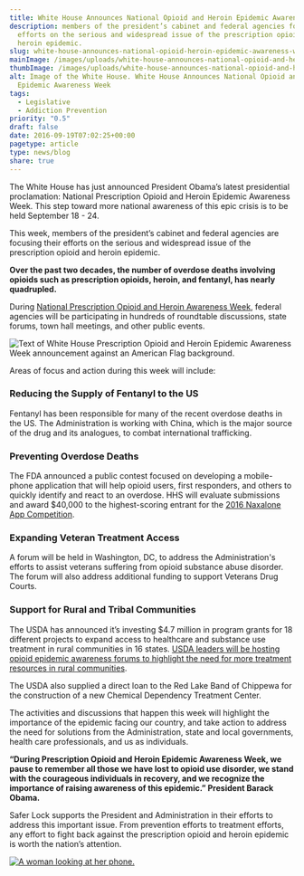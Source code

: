 ```yaml
---
title: White House Announces National Opioid and Heroin Epidemic Awareness Week
description: members of the president’s cabinet and federal agencies focus their
  efforts on the serious and widespread issue of the prescription opioid and
  heroin epidemic.
slug: white-house-announces-national-opioid-heroin-epidemic-awareness-week
mainImage: /images/uploads/white-house-announces-national-opioid-and-heroin-epidemic-awareness-week.jpg
thumbImage: /images/uploads/white-house-announces-national-opioid-and-heroin-epidemic-awareness-week.jpg
alt: Image of the White House. White House Announces National Opioid and Heroin
  Epidemic Awareness Week
tags:
  - Legislative
  - Addiction Prevention
priority: "0.5"
draft: false
date: 2016-09-19T07:02:25+00:00
pagetype: article
type: news/blog
share: true
---
```

The White House has just announced President Obama’s latest presidential proclamation: National Prescription Opioid and Heroin Epidemic Awareness Week. This step toward more national awareness of this epic crisis is to be held September 18 - 24.

This week, members of the president’s cabinet and federal agencies are focusing their efforts on the serious and widespread issue of the prescription opioid and heroin epidemic.

**Over the past two decades, the number of overdose deaths involving opioids such as prescription opioids, heroin, and fentanyl, has nearly quadrupled.**

During [National Prescription Opioid and Heroin Awareness Week](https://www.whitehouse.gov/the-press-office/2016/09/19/fact-sheet-obama-administration-announces-prescription-opioid-and-heroin), federal agencies will be participating in hundreds of roundtable discussions, state forums, town hall meetings, and other public events.

![Text of White House Prescription Opioid and Heroin Epidemic Awareness Week announcement against an American Flag background.](/images/uploads/white-house-statement.jpg)

Areas of focus and action during this week will include:

### Reducing the Supply of Fentanyl to the US

Fentanyl has been responsible for many of the recent overdose deaths in the US. The Administration is working with China, which is the major source of the drug and its analogues, to combat international trafficking.

### Preventing Overdose Deaths

The FDA announced a public contest focused on developing a mobile-phone application that will help opioid users, first responders, and others to quickly identify and react to an overdose. HHS will evaluate submissions and award $40,000 to the highest-scoring entrant for the [2016 Naxalone App Competition](http://www.fda.gov/NewsEvents/Newsroom/PressAnnouncements/ucm520945.htm).

### Expanding Veteran Treatment Access

A forum will be held in Washington, DC, to address the Administration's efforts to assist veterans suffering from opioid substance abuse disorder. The forum will also address additional funding to support Veterans Drug Courts.

### Support for Rural and Tribal Communities

The USDA has announced it’s investing $4.7 million in program grants for 18 different projects to expand access to healthcare and substance use treatment in rural communities in 16 states. [USDA leaders will be hosting opioid epidemic awareness forums to highlight the need for more treatment resources in rural communities](http://www.usda.gov/wps/portal/usda/usdahome?contentid=2016/09/0199.xml&contentidonly=true).

The USDA also supplied a direct loan to the Red Lake Band of Chippewa for the construction of a new Chemical Dependency Treatment Center.

The activities and discussions that happen this week will highlight the importance of the epidemic facing our country, and take action to address the need for solutions from the Administration, state and local governments, health care professionals, and us as individuals.

**“During Prescription Opioid and Heroin Epidemic Awareness Week, we pause to remember all those we have lost to opioid use disorder, we stand with the courageous individuals in recovery, and we recognize the importance of raising awareness of this epidemic.” President Barack Obama.**

Safer Lock supports the President and Administration in their efforts to address this important issue. From prevention efforts to treatment efforts, any effort to fight back against the prescription opioid and heroin epidemic is worth the nation’s attention.

[![A woman looking at her phone.](/images/uploads/rxguardian-well-rx-graphic.jpg "Save up to 80 percent on prescription drugs.")](https://www.wellrx.com/rx-discount-card/enroll/?invitecode=SaferLock%20&utm_source=SaferLock%20&utm_medium=affiliate&utm_campaign=%3cblogs%3E "WellRx Link")